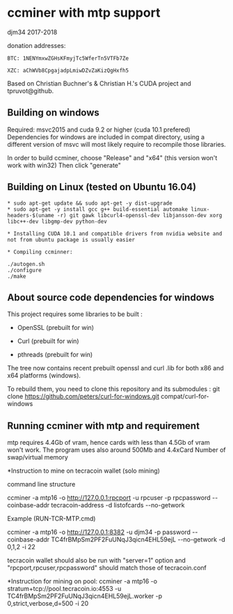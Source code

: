 ccminer with mtp support
========================
djm34 2017-2018

donation addresses:

	BTC: 1NENYmxwZGHsKFmyjTc5WferTn5VTFb7Ze

	XZC: aChWVb8CpgajadpLmiwDZvZaKizQgHxfh5

Based on Christian Buchner's &amp; Christian H.'s CUDA project and tpruvot@github.


Building on windows
-------------------

Required: msvc2015 and cuda 9.2 or higher (cuda 10.1 prefered)
Dependencies for windows are included in compat directory, using a different version of msvc will most likely require to recompile those libraries.

In order to build ccminer, choose "Release" and "x64" (this version won't work with win32)
Then click "generate"

Building on Linux (tested on Ubuntu 16.04)
------------------------------------------


	* sudo apt-get update && sudo apt-get -y dist-upgrade
	* sudo apt-get -y install gcc g++ build-essential automake linux-headers-$(uname -r) git gawk libcurl4-openssl-dev libjansson-dev xorg libc++-dev libgmp-dev python-dev

	* Installing CUDA 10.1 and compatible drivers from nvidia website and not from ubuntu package is usually easier
	
	* Compiling ccminner:

	./autogen.sh
	./configure
	./make


About source code dependencies for windows
------------------------------------------

This project requires some libraries to be built :

- OpenSSL (prebuilt for win)

- Curl (prebuilt for win)

- pthreads (prebuilt for win)

The tree now contains recent prebuilt openssl and curl .lib for both x86 and x64 platforms (windows).

To rebuild them, you need to clone this repository and its submodules :
    git clone https://github.com/peters/curl-for-windows.git compat/curl-for-windows


Running ccminer with mtp and requirement
----------------------------------------

mtp requires 4.4Gb of vram, hence cards with less than 4.5Gb of vram won't work.
The program uses also around 500Mb and 4.4xCard Number of swap/virtual memory

*Instruction to mine on tecracoin wallet (solo mining)

command line structure

ccminer -a mtp16 -o  http://127.0.0.1:rpcport  -u rpcuser -p rpcpassword --coinbase-addr tecracoin-address  -d listofcards  --no-getwork  

Example (RUN-TCR-MTP.cmd)

ccminer -a mtp16 -o  http://127.0.0.1:8382  -u djm34 -p password --coinbase-addr TC4frBMpSm2PF2FuUNqJ3qicn4EHL59ejL --no-getwork -d 0,1,2 -i 22


tecracoin wallet should also be run with "server=1" option and "rpcport,rpcuser,rpcpassword" should match those of tecracoin.conf


*Instruction for mining on pool: 
ccminer -a mtp16 -o stratum+tcp://pool.tecracoin.io:4553 -u TC4frBMpSm2PF2FuUNqJ3qicn4EHL59ejL.worker   -p 0,strict,verbose,d=500 -i 20 











